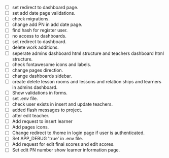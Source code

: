 - [ ] set redirect to dashboard page.
- [ ] set add date page validations.
- [ ] check migrations.
- [ ] change add PN in add date page.
- [ ] find hash for register user.
- [ ] no access to dashboards.
- [ ] set redirect to dashboard.
- [ ] delete work additions.
- [ ] seperate admins dashboard html structure and teachers dashboard html structure.
- [ ] check fontawesome icons and labels.
- [ ] change pages direction.
- [ ] change dashboards sidebar.
- [ ] create delete lesson rooms and lessons and relation ships and learners in admins dashboard.
- [ ] Show validations in forms.
- [ ] set .env file.
- [ ] check user exists in insert and update teachers.
- [ ] added flash messages to project.
- [ ] after edit teacher.
- [ ] Add request to insert learner
- [ ] Add pages icons.
- [ ] Change redirect to /home in login page if user is authenticated.
- [ ] Set APP_DEBUG 'true' in .env file.
- [ ] Add request for edit final scores and edit scores.
- [ ] Set edit PN number show learner information page.
